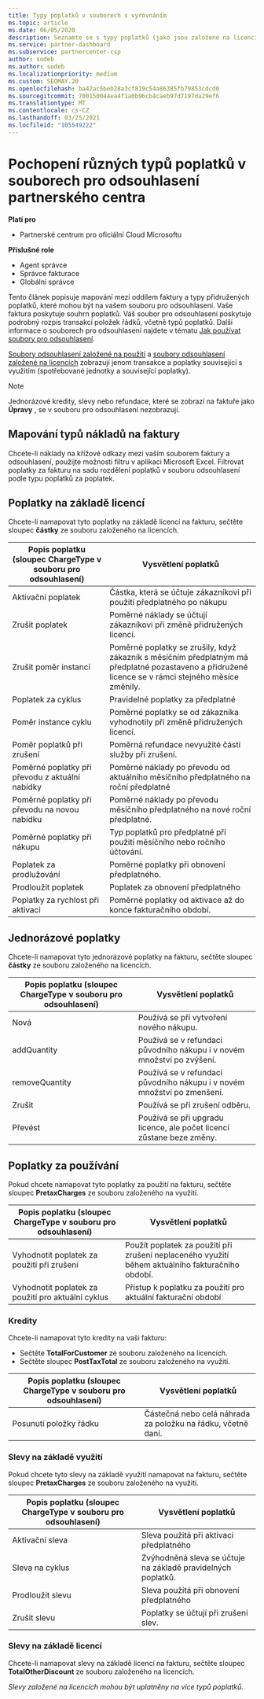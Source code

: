 ```yaml
---
title: Typy poplatků v souborech s vyrovnáním
ms.topic: article
ms.date: 06/05/2020
description: Seznamte se s typy poplatků (jako jsou založené na licencích a na základě využití a jednorázové), kredity a slevy v souborech pro odsouhlasení partnerského centra.
ms.service: partner-dashboard
ms.subservice: partnercenter-csp
author: sodeb
ms.author: sodeb
ms.localizationpriority: medium
ms.custom: SEOMAY.20
ms.openlocfilehash: ba42ac5beb28a3cf819c54a86385fb79853cdcd0
ms.sourcegitcommit: 700150044ea4f1a0b96cb4caeb97d7197da29ef6
ms.translationtype: MT
ms.contentlocale: cs-CZ
ms.lasthandoff: 03/25/2021
ms.locfileid: "105549222"
---
```

# <a name="understand-the-different-charge-types-in-partner-center-reconciliation-files"></a>Pochopení různých typů poplatků v souborech pro odsouhlasení partnerského centra

**Platí pro**

- Partnerské centrum pro oficiální Cloud Microsoftu

**Příslušné role**

- Agent správce
- Správce fakturace
- Globální správce

Tento článek popisuje mapování mezi oddílem faktury a typy přidružených poplatků, které mohou být na vašem souboru pro odsouhlasení. Vaše faktura poskytuje souhrn poplatků. Váš soubor pro odsouhlasení poskytuje podrobný rozpis transakcí položek řádků, včetně typů poplatků. Další informace o souborech pro odsouhlasení najdete v tématu [Jak používat soubory pro odsouhlasení](use-the-reconciliation-files.md).

[Soubory odsouhlasení založené na použití](usage-based-recon-files.md) a [soubory odsouhlasení založené na licencích](license-based-recon-files.md) zobrazují jenom transakce a poplatky související s využitím (spotřebované jednotky a související poplatky).

> [!NOTE]
> Jednorázové kredity, slevy nebo refundace, které se zobrazí na faktuře jako **Úpravy** , se v souboru pro odsouhlasení nezobrazují.

## <a name="map-charge-types-to-invoice-charges"></a>Mapování typů nákladů na faktury

Chcete-li náklady na křížové odkazy mezi vaším souborem faktury a odsouhlasení, použijte možnosti filtru v aplikaci Microsoft Excel. Filtrovat poplatky za fakturu na sadu rozdělení poplatků v souboru odsouhlasení podle typu poplatků za poplatek.

## <a name="license-based-charges"></a>Poplatky na základě licencí

Chcete-li namapovat tyto poplatky na základě licencí na fakturu, sečtěte sloupec **částky** ze souboru založeného na licencích.

| Popis poplatku (sloupec ChargeType v souboru pro odsouhlasení) | Vysvětlení poplatků |
| ------------------------------------------------------------- | ------------------ |
| Aktivační poplatek | Částka, která se účtuje zákazníkovi při použití předplatného po nákupu |
| Zrušit poplatek | Poměrné náklady se účtují zákazníkovi při změně přidružených licencí. |
| Zrušit poměr instancí | Poměrné poplatky se zrušily, když zákazník s měsíčním předplatným má předplatné pozastaveno a přidružené licence se v rámci stejného měsíce změnily. |
| Poplatek za cyklus | Pravidelné poplatky za předplatné |
| Poměr instance cyklu | Poměrné poplatky se od zákazníka vyhodnotily při změně přidružených licencí. |
| Poměr poplatků při zrušení | Poměrná refundace nevyužité části služby při zrušení. |
| Poměrné poplatky při převodu z aktuální nabídky | Poměrné náklady po převodu od aktuálního měsíčního předplatného na roční předplatné |
| Poměrné poplatky při převodu na novou nabídku | Poměrné náklady po převodu měsíčního předplatného na nové roční předplatné. |
| Poměrné poplatky při nákupu | Typ poplatků pro předplatné při použití měsíčního nebo ročního účtování. |
| Poplatek za prodlužování | Poměrné poplatky při obnovení předplatného. |
| Prodloužit poplatek | Poplatek za obnovení předplatného |
| Poplatky za rychlost při aktivaci | Poměrné poplatky od aktivace až do konce fakturačního období. |

## <a name="one-time-charges"></a>Jednorázové poplatky

Chcete-li namapovat tyto jednorázové poplatky na fakturu, sečtěte sloupec **částky** ze souboru založeného na licencích.

| Popis poplatku (sloupec ChargeType v souboru pro odsouhlasení) | Vysvětlení poplatků |
| ------------------------------------------------------------- | ------------------ |
| Nová | Používá se při vytvoření nového nákupu. |
| addQuantity | Používá se v refundaci původního nákupu i v novém množství po zvýšení. |
| removeQuantity | Používá se v refundaci původního nákupu i v novém množství po zmenšení. |
| Zrušit | Používá se při zrušení odběru. |
| Převést | Používá se při upgradu licence, ale počet licencí zůstane beze změny. |

## <a name="usage-charges"></a>Poplatky za používání

Pokud chcete namapovat tyto poplatky za použití na fakturu, sečtěte sloupec **PretaxCharges** ze souboru založeného na využití.

| Popis poplatku (sloupec ChargeType v souboru pro odsouhlasení) | Vysvětlení poplatků |
| ------------------------------------------------------------- | ------------------ |
| Vyhodnotit poplatek za použití při zrušení | Použít poplatek za použití při zrušení neplaceného využití během aktuálního fakturačního období. |
| Vyhodnotit poplatek za použití pro aktuální cyklus | Přístup k poplatku za použití pro aktuální fakturační období |

### <a name="credits"></a>Kredity

Chcete-li namapovat tyto kredity na vaši fakturu:

- Sečtěte **TotalForCustomer** ze souboru založeného na licencích.
- Sečtěte sloupec **PostTaxTotal** ze souboru založeného na využití.

| Popis poplatku (sloupec ChargeType v souboru pro odsouhlasení) | Vysvětlení poplatků |
| ------------------------------------------------------------- | ------------------ |
| Posunutí položky řádku | Částečná nebo celá náhrada za položku na řádku, včetně daní. |

### <a name="usage-based-discounts"></a>Slevy na základě využití

Pokud chcete tyto slevy na základě využití namapovat na fakturu, sečtěte sloupec **PretaxCharges** ze souboru založeného na využití.

| Popis poplatku (sloupec ChargeType v souboru pro odsouhlasení) | Vysvětlení poplatků |
| ------------------------------------------------------------- | ------------------ |
| Aktivační sleva | Sleva použitá při aktivaci předplatného |
| Sleva na cyklus | Zvýhodněná sleva se účtuje na základě pravidelných poplatků. |
| Prodloužit slevu | Sleva použitá při obnovení předplatného |
| Zrušit slevu | Poplatky se účtují při zrušení slev. |

### <a name="license-based-discounts"></a>Slevy na základě licencí

Chcete-li namapovat slevy na základě licencí na fakturu, sečtěte sloupec **TotalOtherDiscount** ze souboru založeného na licencích.

*Slevy založené na licencích mohou být uplatněny na více typů poplatků.*
